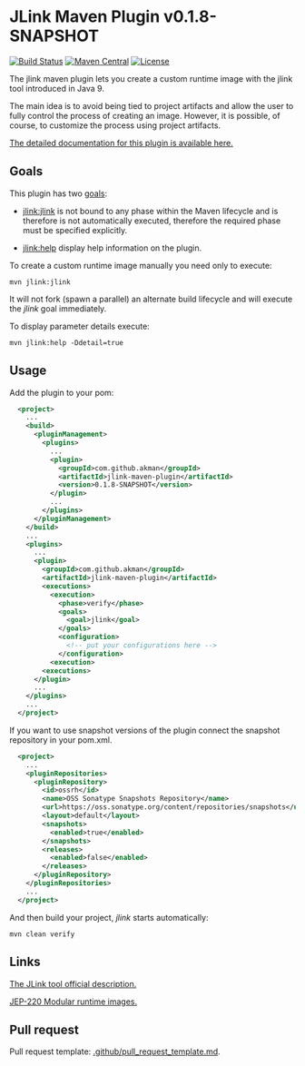 # JLink Maven Plugin v0.1.8-SNAPSHOT

[![Build Status][travis_badge]][travis_href]
[![Maven Central][central_badge]][central_href]
[![License][license_badge]][license_href]

The jlink maven plugin lets you create a custom runtime image with
the jlink tool introduced in Java 9.

The main idea is to avoid being tied to project artifacts and allow the user
to fully control the process of creating an image. However, it is possible,
of course, to customize the process using project artifacts.

[The detailed documentation for this plugin is available here.][goals]

## Goals

This plugin has two [goals][goals]:

- [jlink:jlink][mojo_jlink] is not bound to any phase within the Maven
lifecycle and is therefore is not automatically executed, therefore
the required phase must be specified explicitly.

- [jlink:help][mojo_help] display help information on the plugin.

To create a custom runtime image manually you need only to execute:

```console
mvn jlink:jlink
```

It will not fork (spawn a parallel) an alternate build lifecycle and
will execute the *jlink* goal immediately.

To display parameter details execute:

```console
mvn jlink:help -Ddetail=true
```

## Usage

Add the plugin to your pom:

```xml
  <project>
    ...
    <build>
      <pluginManagement>
        <plugins>
          ...
          <plugin>
            <groupId>com.github.akman</groupId>
            <artifactId>jlink-maven-plugin</artifactId>
            <version>0.1.8-SNAPSHOT</version>
          </plugin>
          ...
        </plugins>
      </pluginManagement>
    </build>
    ...
    <plugins>
      ...
      <plugin>
        <groupId>com.github.akman</groupId>
        <artifactId>jlink-maven-plugin</artifactId>
        <executions>
          <execution>
            <phase>verify</phase>
            <goals>
              <goal>jlink</goal>
            </goals>
            <configuration>
              <!-- put your configurations here -->
            </configuration>
          <execution>
        <executions>
      </plugin>
      ...
    </plugins>
    ...
  </project>
```

If you want to use snapshot versions of the plugin connect the snapshot
repository in your pom.xml.

```xml
  <project>
    ...
    <pluginRepositories>
      <pluginRepository>
        <id>ossrh</id>
        <name>OSS Sonatype Snapshots Repository</name>
        <url>https://oss.sonatype.org/content/repositories/snapshots</url>
        <layout>default</layout>
        <snapshots>
          <enabled>true</enabled>
        </snapshots>
        <releases>
          <enabled>false</enabled>
        </releases>
      </pluginRepository>
    </pluginRepositories>
    ...
  </project>
```

And then build your project, *jlink* starts automatically:

```console
mvn clean verify
```

## Links

[The JLink tool official description.][jlink]

[JEP-220 Modular runtime images.][jep220]

## Pull request

Pull request template: [.github/pull_request_template.md][pull_request].

[travis_badge]: https://travis-ci.com/akman/jlink-maven-plugin.svg?branch=v0.1.8-SNAPSHOT
[travis_href]: https://travis-ci.com/akman/jlink-maven-plugin
[central_badge]: https://img.shields.io/maven-central/v/com.github.akman/jlink-maven-plugin
[central_href]: https://search.maven.org/artifact/com.github.akman/jlink-maven-plugin
[license_badge]: https://img.shields.io/github/license/akman/jlink-maven-plugin.svg
[license_href]: https://github.com/akman/jlink-maven-plugin/blob/master/LICENSE
[goals]: https://akman.github.io/jlink-maven-plugin/plugin-info.html
[mojo_jlink]: https://akman.github.io/jlink-maven-plugin/jlink-mojo.html
[mojo_help]: https://akman.github.io/jlink-maven-plugin/help-mojo.html
[jlink]: https://docs.oracle.com/en/java/javase/14/docs/specs/man/jlink.html
[jep220]: http://openjdk.java.net/jeps/220
[pull_request]: https://github.com/akman/jlink-maven-plugin/blob/master/.github/pull_request_template.md

